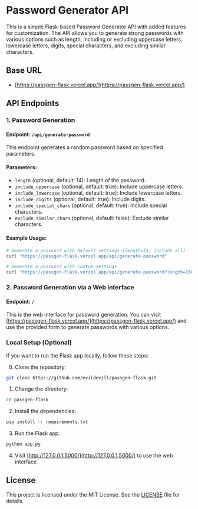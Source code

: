 # Password Generator API

This is a simple Flask-based Password Generator API with added features for customization. The API allows you to generate strong passwords with various options such as length, including or excluding uppercase letters, lowercase letters, digits, special characters, and excluding similar characters.

## Base URL

- [https://passgen-flask.vercel.app/](https://passgen-flask.vercel.app/)

## API Endpoints

### 1. Password Generation

#### Endpoint: `/api/generate-password`

This endpoint generates a random password based on specified parameters.

#### Parameters:

- `length` (optional, default: 14): Length of the password.
- `include_uppercase` (optional, default: true): Include uppercase letters.
- `include_lowercase` (optional, default: true): Include lowercase letters.
- `include_digits` (optional, default: true): Include digits.
- `include_special_chars` (optional, default: true): Include special characters.
- `exclude_similar_chars` (optional, default: false): Exclude similar characters.

#### Example Usage:

```bash
# Generate a password with default settings (length=14, include all)
curl "https://passgen-flask.vercel.app/api/generate-password"

# Generate a password with custom settings
curl "https://passgen-flask.vercel.app/api/generate-password?length=16&include_uppercase=true&include_digits=true&exclude_similar_chars=true"
```

### 2. Password Generation via a Web interface

#### Endpoint: `/`

This is the web interface for password generation. You can visit  [https://passgen-flask.vercel.app/](https://passgen-flask.vercel.app/) and use the provided form to generate passwords with various options.

### Local Setup (Optional)

If you want to run the Flask app locally, follow these steps:

0. Clone the repository:

```bash
git clone https://github.com/evildevill/passgen-flask.git
```

1. Change the directory:

```bash
cd passgen-flask
```

2. Install the dependencies:

```bash
pip install -r requirements.txt
```

3. Run the Flask app:

```bash
python app.py
```

4. Visit [http://127.0.0.1:5000/](http://127.0.0.1:5000/) to use the web interface


## License

This project is licensed under the MIT License. See the [LICENSE](LICENSE) file for details.